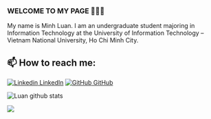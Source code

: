 ### WELCOME TO MY PAGE 👋👋👋

My name is Minh Luan. I am an undergraduate student majoring in Information Technology at the University of Information Technology – Vietnam National University, Ho Chi Minh City.<br>

## 📫 How to reach me:

[![Linkedin](https://i.stack.imgur.com/gVE0j.png) LinkedIn](https://www.linkedin.com/in/tmluan/) [![GitHub](https://i.stack.imgur.com/tskMh.png) GitHub](https://github.com/mluan204)

![Luan github stats](https://github-readme-stats-git-masterrstaa-rickstaa.vercel.app/api?username=mluan204&show_icons=true&theme=tokyonight&hide=contribs,prs,issues)

<a href="https://github.com/mluan204/Raven/">
  <!-- Change the `github-readme-stats.anuraghazra1.vercel.app` to `github-readme-stats.vercel.app`  -->
  <img align="center" src="https://github-readme-stats.anuraghazra1.vercel.app/api/pin/?username=mluan204&repo=Ravenw&theme=radical" />
</a>
